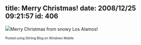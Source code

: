 title: Merry Christmas!
date: 2008/12/25 09:21:57
id: 406
---
[![](http://www.s-church.net/journal_images/StirlingBlog/IMAGE_128.jpg)](http://www.s-church.net/journal_images/StirlingBlog/IMAGE_128.jpg)Merry Christmas from snowy Los Alamos!

<font size="1">Posted using Stirling Blog on Windows Mobile</font>